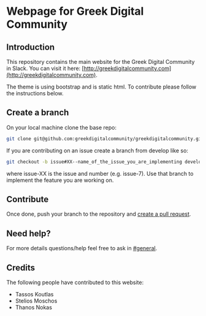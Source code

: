 # Webpage for Greek Digital Community

## Introduction

This repository contains the main website for the Greek Digital Community in 
Slack. You can visit it here: [http://greekdigitalcommunity.com](http://greekdigitalcommunity.com).

The theme is using bootstrap and is static html. To contribute please follow the
instructions below.

## Create a branch
On your local machine clone the base repo:
```bash
git clone git@github.com:greekdigitalcommunity/greekdigitalcommunity.github.io.git
```

If you are contributing on an issue create a branch from develop like so:
```bash
git checkout -b issue#XX--name_of_the_issue_you_are_implementing develop
```

where issue-XX is the issue and number (e.g. issue-7). Use that branch to
implement the feature you are working on.

## Contribute

Once done, push your branch to the repository and [create a pull request](https://help.github.com/articles/creating-a-pull-request/).

## Need help?

For more details questions/help feel free to ask in [#general](https://greekdigitalcommunityslack.com/messages/C4VTJSYJD).

## Credits

The following people have contributed to this website:

- Tassos Koutlas
- Stelios Moschos
- Thanos Nokas
